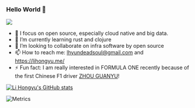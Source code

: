 ### Hello World 👋
<img src="https://visitor-badge.glitch.me/badge?page_id=lhyundeadsoul" />


<!--
**lhyundeadsoul/lhyundeadsoul** is a ✨ _special_ ✨ repository because its `README.md` (this file) appears on your GitHub profile.

Here are some ideas to get you started:
-->

- 🔭 I focus on open source, especially cloud native and big data.
- 🌱 I’m currently learning rust and clojure
- 👯 I’m looking to collaborate on infra software by open source
- 📫 How to reach me: lhyundeadsoul@gmail.com and https://lihongyu.me/
- ⚡ Fun fact: I am really interested in FORMULA ONE recently because of the first Chinese F1 driver [ZHOU GUANYU](https://twitter.com/ZhouGuanyu24)!


[![Li Hongyu's GitHub stats](https://github-readme-stats.vercel.app/api?username=lhyundeadsoul&count_private=true&show_icons=true)](https://lihongyu.me/)

![Metrics](https://metrics.lecoq.io/lhyundeadsoul?template=terminal&base=header%2C%20activity%2C%20community%2C%20repositories%2C%20metadata&base.indepth=false&base.hireable=false&config.timezone=Asia%2FShanghai)
